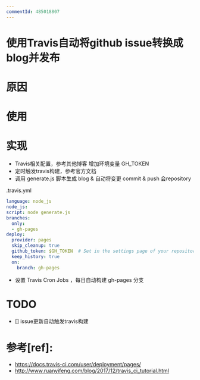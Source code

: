 ```yaml
---
commentId: 485018807
---
```

# 使用Travis自动将github issue转换成blog并发布 
 # 原因

# 使用

# 实现
- Travis相关配置，参考其他博客
增加环境变量 GH_TOKEN
- 定时触发travis构建，参考官方文档
- 调用 generate.js 脚本生成 blog  & 自动将变更 commit & push 会repository

.travis.yml
```yaml
language: node_js
node_js:
script: node generate.js
branches:
  only:
  - gh-pages
deploy:
  provider: pages
  skip_cleanup: true
  github_token: $GH_TOKEN  # Set in the settings page of your repository, as a secure variable
  keep_history: true
  on:
    branch: gh-pages
```
- 设置 Travis Cron Jobs ，每日自动构建 gh-pages 分支

# TODO
- [] issue更新自动触发travis构建
# 参考[ref]:
- https://docs.travis-ci.com/user/deployment/pages/
- http://www.ruanyifeng.com/blog/2017/12/travis_ci_tutorial.html
